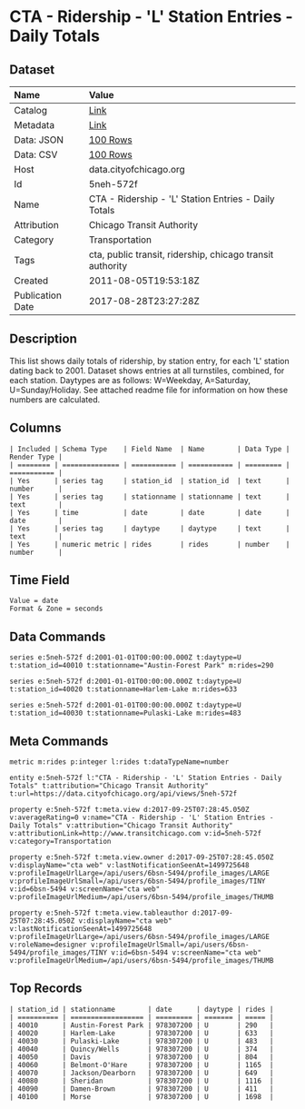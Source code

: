 # CTA - Ridership - 'L' Station Entries - Daily Totals

## Dataset

| Name | Value |
| :--- | :---- |
| Catalog | [Link](https://catalog.data.gov/dataset/cta-ridership-l-station-entries-daily-totals-b84e1) |
| Metadata | [Link](https://data.cityofchicago.org/api/views/5neh-572f) |
| Data: JSON | [100 Rows](https://data.cityofchicago.org/api/views/5neh-572f/rows.json?max_rows=100) |
| Data: CSV | [100 Rows](https://data.cityofchicago.org/api/views/5neh-572f/rows.csv?max_rows=100) |
| Host | data.cityofchicago.org |
| Id | 5neh-572f |
| Name | CTA - Ridership - 'L' Station Entries - Daily Totals |
| Attribution | Chicago Transit Authority |
| Category | Transportation |
| Tags | cta, public transit, ridership, chicago transit authority |
| Created | 2011-08-05T19:53:18Z |
| Publication Date | 2017-08-28T23:27:28Z |

## Description

This list shows daily totals of ridership, by station entry, for each 'L' station dating back to 2001. Dataset shows entries at all turnstiles, combined, for each station. Daytypes are as follows: W=Weekday, A=Saturday, U=Sunday/Holiday. See attached readme file for information on how these numbers are calculated.

## Columns

```ls
| Included | Schema Type    | Field Name  | Name        | Data Type | Render Type |
| ======== | ============== | =========== | =========== | ========= | =========== |
| Yes      | series tag     | station_id  | station_id  | text      | number      |
| Yes      | series tag     | stationname | stationname | text      | text        |
| Yes      | time           | date        | date        | date      | date        |
| Yes      | series tag     | daytype     | daytype     | text      | text        |
| Yes      | numeric metric | rides       | rides       | number    | number      |
```

## Time Field

```ls
Value = date
Format & Zone = seconds
```

## Data Commands

```ls
series e:5neh-572f d:2001-01-01T00:00:00.000Z t:daytype=U t:station_id=40010 t:stationname="Austin-Forest Park" m:rides=290

series e:5neh-572f d:2001-01-01T00:00:00.000Z t:daytype=U t:station_id=40020 t:stationname=Harlem-Lake m:rides=633

series e:5neh-572f d:2001-01-01T00:00:00.000Z t:daytype=U t:station_id=40030 t:stationname=Pulaski-Lake m:rides=483
```

## Meta Commands

```ls
metric m:rides p:integer l:rides t:dataTypeName=number

entity e:5neh-572f l:"CTA - Ridership - 'L' Station Entries - Daily Totals" t:attribution="Chicago Transit Authority" t:url=https://data.cityofchicago.org/api/views/5neh-572f

property e:5neh-572f t:meta.view d:2017-09-25T07:28:45.050Z v:averageRating=0 v:name="CTA - Ridership - 'L' Station Entries - Daily Totals" v:attribution="Chicago Transit Authority" v:attributionLink=http://www.transitchicago.com v:id=5neh-572f v:category=Transportation

property e:5neh-572f t:meta.view.owner d:2017-09-25T07:28:45.050Z v:displayName="cta web" v:lastNotificationSeenAt=1499725648 v:profileImageUrlLarge=/api/users/6bsn-5494/profile_images/LARGE v:profileImageUrlSmall=/api/users/6bsn-5494/profile_images/TINY v:id=6bsn-5494 v:screenName="cta web" v:profileImageUrlMedium=/api/users/6bsn-5494/profile_images/THUMB

property e:5neh-572f t:meta.view.tableauthor d:2017-09-25T07:28:45.050Z v:displayName="cta web" v:lastNotificationSeenAt=1499725648 v:profileImageUrlLarge=/api/users/6bsn-5494/profile_images/LARGE v:roleName=designer v:profileImageUrlSmall=/api/users/6bsn-5494/profile_images/TINY v:id=6bsn-5494 v:screenName="cta web" v:profileImageUrlMedium=/api/users/6bsn-5494/profile_images/THUMB
```

## Top Records

```ls
| station_id | stationname        | date      | daytype | rides | 
| ========== | ================== | ========= | ======= | ===== | 
| 40010      | Austin-Forest Park | 978307200 | U       | 290   | 
| 40020      | Harlem-Lake        | 978307200 | U       | 633   | 
| 40030      | Pulaski-Lake       | 978307200 | U       | 483   | 
| 40040      | Quincy/Wells       | 978307200 | U       | 374   | 
| 40050      | Davis              | 978307200 | U       | 804   | 
| 40060      | Belmont-O'Hare     | 978307200 | U       | 1165  | 
| 40070      | Jackson/Dearborn   | 978307200 | U       | 649   | 
| 40080      | Sheridan           | 978307200 | U       | 1116  | 
| 40090      | Damen-Brown        | 978307200 | U       | 411   | 
| 40100      | Morse              | 978307200 | U       | 1698  | 
```